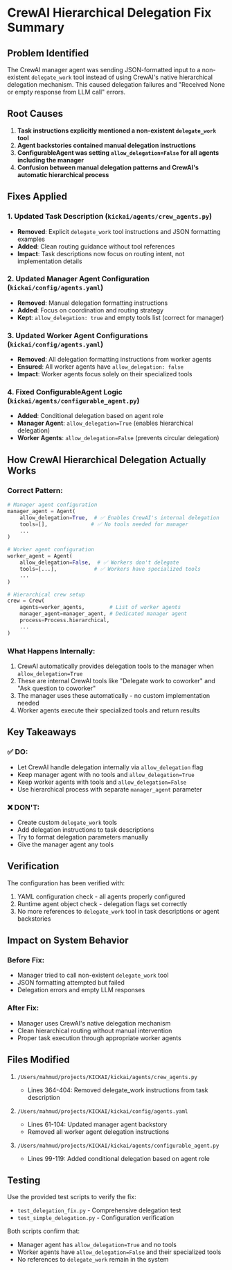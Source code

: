 # CrewAI Hierarchical Delegation Fix Summary

## Problem Identified

The CrewAI manager agent was sending JSON-formatted input to a non-existent `delegate_work` tool instead of using CrewAI's native hierarchical delegation mechanism. This caused delegation failures and "Received None or empty response from LLM call" errors.

## Root Causes

1. **Task instructions explicitly mentioned a non-existent `delegate_work` tool**
2. **Agent backstories contained manual delegation instructions**
3. **ConfigurableAgent was setting `allow_delegation=False` for all agents including the manager**
4. **Confusion between manual delegation patterns and CrewAI's automatic hierarchical process**

## Fixes Applied

### 1. Updated Task Description (`kickai/agents/crew_agents.py`)
- **Removed**: Explicit `delegate_work` tool instructions and JSON formatting examples
- **Added**: Clean routing guidance without tool references
- **Impact**: Task descriptions now focus on routing intent, not implementation details

### 2. Updated Manager Agent Configuration (`kickai/config/agents.yaml`)
- **Removed**: Manual delegation formatting instructions
- **Added**: Focus on coordination and routing strategy
- **Kept**: `allow_delegation: true` and empty tools list (correct for manager)

### 3. Updated Worker Agent Configurations (`kickai/config/agents.yaml`)
- **Removed**: All delegation formatting instructions from worker agents
- **Ensured**: All worker agents have `allow_delegation: false`
- **Impact**: Worker agents focus solely on their specialized tools

### 4. Fixed ConfigurableAgent Logic (`kickai/agents/configurable_agent.py`)
- **Added**: Conditional delegation based on agent role
- **Manager Agent**: `allow_delegation=True` (enables hierarchical delegation)
- **Worker Agents**: `allow_delegation=False` (prevents circular delegation)

## How CrewAI Hierarchical Delegation Actually Works

### Correct Pattern:
```python
# Manager agent configuration
manager_agent = Agent(
    allow_delegation=True,  # ✅ Enables CrewAI's internal delegation
    tools=[],              # ✅ No tools needed for manager
    ...
)

# Worker agent configuration  
worker_agent = Agent(
    allow_delegation=False,  # ✅ Workers don't delegate
    tools=[...],            # ✅ Workers have specialized tools
    ...
)

# Hierarchical crew setup
crew = Crew(
    agents=worker_agents,        # List of worker agents
    manager_agent=manager_agent, # Dedicated manager agent
    process=Process.hierarchical,
    ...
)
```

### What Happens Internally:
1. CrewAI automatically provides delegation tools to the manager when `allow_delegation=True`
2. These are internal CrewAI tools like "Delegate work to coworker" and "Ask question to coworker"
3. The manager uses these automatically - no custom implementation needed
4. Worker agents execute their specialized tools and return results

## Key Takeaways

### ✅ DO:
- Let CrewAI handle delegation internally via `allow_delegation` flag
- Keep manager agent with no tools and `allow_delegation=True`
- Keep worker agents with tools and `allow_delegation=False`
- Use hierarchical process with separate `manager_agent` parameter

### ❌ DON'T:
- Create custom `delegate_work` tools
- Add delegation instructions to task descriptions
- Try to format delegation parameters manually
- Give the manager agent any tools

## Verification

The configuration has been verified with:
1. YAML configuration check - all agents properly configured
2. Runtime agent object check - delegation flags set correctly
3. No more references to `delegate_work` tool in task descriptions or agent backstories

## Impact on System Behavior

### Before Fix:
- Manager tried to call non-existent `delegate_work` tool
- JSON formatting attempted but failed
- Delegation errors and empty LLM responses

### After Fix:
- Manager uses CrewAI's native delegation mechanism
- Clean hierarchical routing without manual intervention
- Proper task execution through appropriate worker agents

## Files Modified

1. `/Users/mahmud/projects/KICKAI/kickai/agents/crew_agents.py`
   - Lines 364-404: Removed delegate_work instructions from task description

2. `/Users/mahmud/projects/KICKAI/kickai/config/agents.yaml`
   - Lines 61-104: Updated manager agent backstory
   - Removed all worker agent delegation instructions

3. `/Users/mahmud/projects/KICKAI/kickai/agents/configurable_agent.py`
   - Lines 99-119: Added conditional delegation based on agent role

## Testing

Use the provided test scripts to verify the fix:
- `test_delegation_fix.py` - Comprehensive delegation test
- `test_simple_delegation.py` - Configuration verification

Both scripts confirm that:
- Manager agent has `allow_delegation=True` and no tools
- Worker agents have `allow_delegation=False` and their specialized tools
- No references to `delegate_work` remain in the system